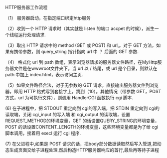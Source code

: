 HTTP服务器工作流程
     
   （1） 服务器启动，在指定端口绑定http服务

   （2）收到一个 HTTP 请求时（其实就是 listen 的端口 accpet 的时候），派生一个线程运行处理请求.
   
   （3）取出 HTTP 请求中的 method (GET 或 POST) 和 url,。对于 GET 方法，如果有携带参数，则 query_string 指针指向 url 中 ？ 后面的 GET 参数.
   
   （4） 格式化 url 到 path 数组，表示浏览器请求的服务器文件路径，在MyHttp服务器文件是在wwwroot文件夹下。当 url 以 / 结尾，或 url 是个目录，则默认在 path 中加上 index.html，表示访问主页.
   
   （5）如果文件路径合法，对于无参数的 GET 请求，直接输出服务器文件到浏览器，即用 HTTP 格式写到套接字上，跳到（10）。其他情况（带参数 GET，POST 方式，url 为可执行文件），则调用 HandlerCGI 函数执行 cgi 脚本.
   
   (6) 在子进程中，把 STDOUT 重定向到 cgi的写入端，把 STDIN 重定向到 cgi的读取端，关闭 cgi_input 的写入端 和 cgi_output 的读取端，设置 REQUEST_METHOD的环境变量，GET 的话设置QUERY_STRING的环境变量，POST 的话设置CONTENT_LENGTH的环境变量，这些环境变量都是为了给 cgi 脚本调用，接着用 execl 运行 cgi 程序.
   
   (7) 在父进程中,如果是 POST 请求的话，把body部分数据读取然后写入管道,把动态生成页面交给子进程处理,然后构造HTTP服务器响应的首行,最后再等待子进程
